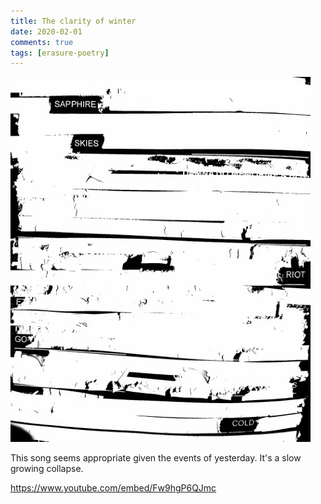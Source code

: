 ```yaml
---  
title: The clarity of winter  
date: 2020-02-01 
comments: true  
tags: [erasure-poetry]  
---  
```

<img src="/assets/images/articles/winterclarity.jpeg" class="responsive"><br>

This song seems appropriate given the events of yesterday. It's a slow growing collapse.  

https://www.youtube.com/embed/Fw9hgP6QJmc
